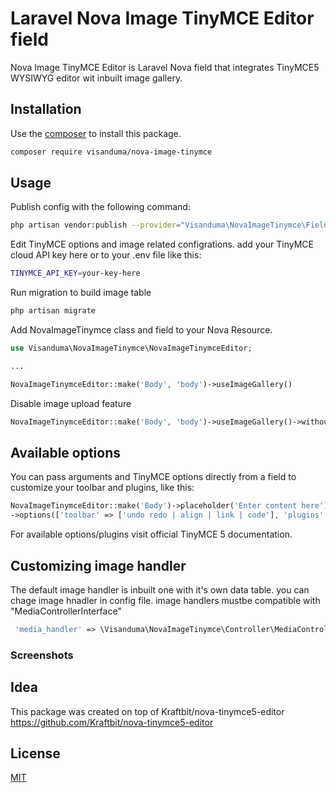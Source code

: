 # Laravel Nova Image TinyMCE Editor field

Nova Image TinyMCE Editor is Laravel Nova field that integrates TinyMCE5 WYSIWYG editor wit inbuilt image gallery.

## Installation

Use the [composer](https://getcomposer.org/) to install this package.

```bash
composer require visanduma/nova-image-tinymce
```

## Usage

Publish config with the following command:

```bash
php artisan vendor:publish --provider="Visanduma\NovaImageTinymce\FieldServiceProvider"
```

Edit TinyMCE options and image related configrations. add your TinyMCE cloud API key here or to your .env file like this:

```bash
TINYMCE_API_KEY=your-key-here
```

Run migration to build image table

```bash
php artisan migrate
```

Add NovaImageTinymce class and field to your Nova Resource.

```php
use Visanduma\NovaImageTinymce\NovaImageTinymceEditor;

...

NovaImageTinymceEditor::make('Body', 'body')->useImageGallery()
```

Disable image upload feature

```php
NovaImageTinymceEditor::make('Body', 'body')->useImageGallery()->withoutImageUpload()
```

## Available options

You can pass arguments and TinyMCE options directly from a field to customize your toolbar and plugins, like this:

```php
NovaImageTinymceEditor::make('Body')->placeholder('Enter content here')
->options(['toolbar' => ['undo redo | align | link | code'], 'plugins' => ['link code']]),
```

For available options/plugins visit official TinyMCE 5 documentation.

## Customizing image handler

The default image handler is inbuilt one with it's own data table. you can chage image hnadler in config file. image handlers mustbe compatible with 
"MediaControllerInterface"

```php
 'media_handler' => \Visanduma\NovaImageTinymce\Controller\MediaController::class
```

### Screenshots

## Idea

This package was created on top of Kraftbit/nova-tinymce5-editor 
https://github.com/Kraftbit/nova-tinymce5-editor

## License

[MIT](https://choosealicense.com/licenses/mit/)

